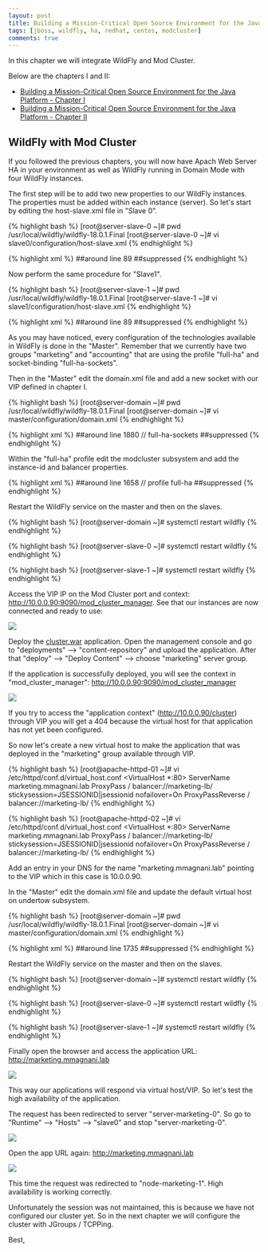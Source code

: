 ```yaml
---
layout: post
title: Building a Mission-Critical Open Source Environment for the Java Platform - Chapter III
tags: [jboss, wildfly, ha, redhat, centos, modcluster]
comments: true
---
```


In this chapter we will integrate WildFly and Mod Cluster. 

Below are the chapters I and II:

* [Building a Mission-Critical Open Source Environment for the Java Platform - Chapter I](http://mlab.run/2019/12/18/wildfly-ha-1)
* [Building a Mission-Critical Open Source Environment for the Java Platform - Chapter II](http://mlab.run/2019/12/21/wildfly-ha-2)

##  WildFly with Mod Cluster

If you followed the previous chapters, you will now have Apach Web Server HA in your environment as well as WildFly running in Domain Mode with four WildFly instances.

The first step will be to add two new properties to our WildFly instances. The properties must be added within each instance (server). So let's start by editing the host-slave.xml file in "Slave 0". 

{% highlight bash %}
[root@server-slave-0 ~]# pwd
/usr/local/wildfly/wildfly-18.0.1.Final
[root@server-slave-0 ~]# vi slave0/configuration/host-slave.xml 
{% endhighlight %}

{% highlight xml %}
##around line 89
    <servers>
        <server name="server-marketing-0" group="marketing">
            <system-properties>
                <property name="jboss.node.name" value="node-marketing-0" boot-time="true"/>
                <property name="wildfly.balancer.name" value="marketing-lb" boot-time="true"/>
            </system-properties>
        </server>
        <server name="server-accounting-0" group="accounting">
            <system-properties>
                <property name="jboss.node.name" value="node-accounting-0" boot-time="true"/>
                <property name="wildfly.balancer.name" value="accounting-lb" boot-time="true"/>
            </system-properties>
            <socket-bindings port-offset="100"/>
        </server>
    </servers>
##suppressed
{% endhighlight %}

Now perform the same procedure for "Slave1".

{% highlight bash %}
[root@server-slave-1 ~]# pwd
/usr/local/wildfly/wildfly-18.0.1.Final
[root@server-slave-1 ~]# vi slave1/configuration/host-slave.xml 
{% endhighlight %}

{% highlight xml %}
##around line 89
    <servers>
        <server name="server-marketing-1" group="marketing">
            <system-properties>
                <property name="jboss.node.name" value="node-marketing-1" boot-time="true"/>
                <property name="wildfly.balancer.name" value="marketing-lb" boot-time="true"/>
            </system-properties>
        </server>
        <server name="server-accounting-1" group="accounting">
            <system-properties>
                <property name="jboss.node.name" value="node-accounting-1" boot-time="true"/>
                <property name="wildfly.balancer.name" value="accounting-lb" boot-time="true"/>
            </system-properties>
            <socket-bindings port-offset="100"/>
        </server>
    </servers>
##suppressed
{% endhighlight %}

As you may have noticed, every configuration of the technologies available in WildFly is done  in the "Master". Remember that we currently have two groups "marketing" and "accounting" that are using the profile "full-ha" and socket-binding "full-ha-sockets".

Then in the "Master" edit the domain.xml file and add a new socket with our VIP defined in chapter I.

{% highlight bash %}
[root@server-domain ~]# pwd
/usr/local/wildfly/wildfly-18.0.1.Final
[root@server-domain ~]# vi master/configuration/domain.xml 
{% endhighlight %}

{% highlight xml %}
##around line 1880 // full-ha-sockets
        <outbound-socket-binding name="proxy">
            <remote-destination host="10.0.0.90" port="9090"/>
        </outbound-socket-binding>
##suppressed
{% endhighlight %}

Within the "full-ha" profile edit the modcluster subsystem and add the instance-id and balancer properties.

{% highlight xml %}
##around line 1658 // profile full-ha
        <proxy name="default" advertise-socket="modcluster" listener="ajp" proxies="proxy" balancer="${wildfly.balancer.name}">
##suppressed
{% endhighlight %}

Restart the WildFly service on the master and then on the slaves.

{% highlight bash %}
[root@server-domain ~]# systemctl restart wildfly
{% endhighlight %}

{% highlight bash %}
[root@server-slave-0 ~]# systemctl restart wildfly
{% endhighlight %}

{% highlight bash %}
[root@server-slave-1 ~]# systemctl restart wildfly
{% endhighlight %}

Access the VIP IP on the Mod Cluster port and context: http://10.0.0.90:9090/mod_cluster_manager. See that our instances are now connected and ready to use:

![](/images/201912-hawildfly-12.png)

Deploy the [cluster.war](https://github.com/msmagnanijr/mlab-run-blog-files/blob/master/wildfly-ha/cluster.war) application. Open the management console and go to "deployments" --> "content-repository" and upload the application. After that "deploy" --> "Deploy Content" --> choose "marketing" server group.

If the application is successfully deployed, you will see the context in "mod_cluster_manager": http://10.0.0.90:9090/mod_cluster_manager

![](/images/201912-hawildfly-13.png)

If you try to access the "application context" (http://10.0.0.90/cluster) through VIP you will get a 404 because the virtual host for that application has not yet been configured.

So now let's create a new virtual host to make the application that was deployed in the "marketing" group available through VIP.

{% highlight bash %}
[root@apache-httpd-01 ~]# vi /etc/httpd/conf.d/virtual_host.conf
<VirtualHost *:80>
    ServerName marketing.mmagnani.lab
    ProxyPass        / balancer://marketing-lb/ stickysession=JSESSIONID|jsessionid nofailover=On
    ProxyPassReverse / balancer://marketing-lb/
</VirtualHost>
{% endhighlight %}

{% highlight bash %}
[root@apache-httpd-02 ~]# vi /etc/httpd/conf.d/virtual_host.conf
<VirtualHost *:80>
    ServerName marketing.mmagnani.lab
    ProxyPass        / balancer://marketing-lb/ stickysession=JSESSIONID|jsessionid nofailover=On
    ProxyPassReverse / balancer://marketing-lb/
</VirtualHost>
{% endhighlight %}

Add an entry in your DNS for the name "marketing.mmagnani.lab" pointing to the VIP which in this case is 10.0.0.90.

In the "Master" edit the domain.xml file and update the default virtual host on undertow subsystem.

{% highlight bash %}
[root@server-domain ~]# pwd
/usr/local/wildfly/wildfly-18.0.1.Final
[root@server-domain ~]# vi master/configuration/domain.xml 
{% endhighlight %}

{% highlight xml %}
##around line 1735
            <host name="default-host" alias="marketing.mmagnani.lab" default-web-module="cluster.war" />
##suppressed
{% endhighlight %}

Restart the WildFly service on the master and then on the slaves.

{% highlight bash %}
[root@server-domain ~]# systemctl restart wildfly
{% endhighlight %}

{% highlight bash %}
[root@server-slave-0 ~]# systemctl restart wildfly
{% endhighlight %}

{% highlight bash %}
[root@server-slave-1 ~]# systemctl restart wildfly
{% endhighlight %}

Finally open the browser and access the application URL: http://marketing.mmagnani.lab

![](/images/201912-hawildfly-14.png)

This way our applications will respond via virtual host/VIP. So let's test the high availability of the application.

The request has been redirected to server "server-marketing-0". So go to "Runtime" --> "Hosts" --> "slave0" and stop "server-marketing-0".

![](/images/201912-hawildfly-15.png)

Open the app URL again: http://marketing.mmagnani.lab

![](/images/201912-hawildfly-16.png)

This time the request was redirected to "node-marketing-1". High availability is working correctly.

Unfortunately the session was not maintained, this is because we have not configured our cluster yet. So in the next chapter we will configure the cluster with JGroups / TCPPing.

Best,